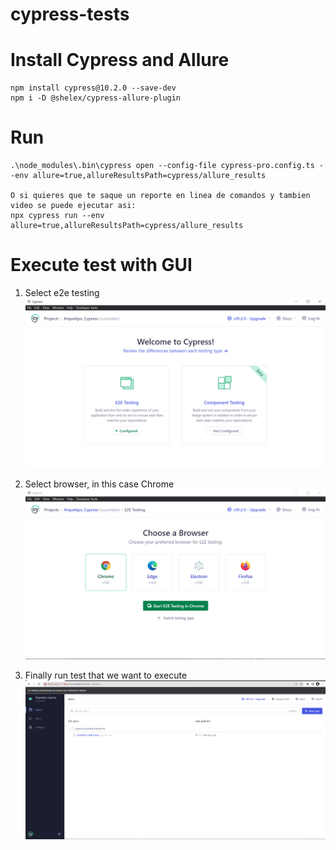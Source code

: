 # cypress-tests

# Install Cypress and Allure
```
npm install cypress@10.2.0 --save-dev
npm i -D @shelex/cypress-allure-plugin

```

# Run


```
.\node_modules\.bin\cypress open --config-file cypress-pro.config.ts --env allure=true,allureResultsPath=cypress/allure_results

O si quieres que te saque un reporte en linea de comandos y tambien video se puede ejecutar asi:
npx cypress run --env allure=true,allureResultsPath=cypress/allure_results
```

# Execute test with GUI

1. Select e2e testing
![img.png](img.png)

2. Select browser, in this case Chrome
![img_1.png](img_1.png)
   
3. Finally run test that we want to execute
![img_2.png](img_2.png)
